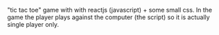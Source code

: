 "tic tac toe" game with with reactjs (javascript) + some small css.
In the game the player plays against the computer (the script) so it is actually single player only.
